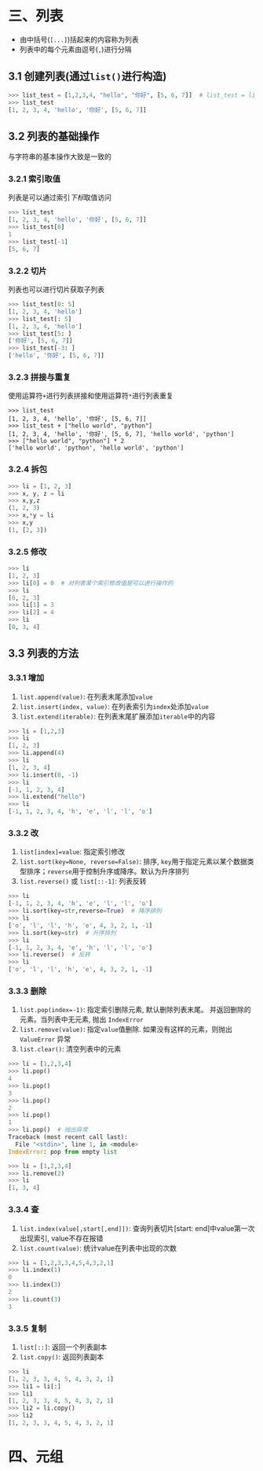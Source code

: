 # 三、列表
* 由中括号(`[...]`)括起来的内容称为列表
* 列表中的每个元素由逗号(`,`)进行分隔

## 3.1 创建列表(通过`list()`进行构造)
```python
>>> list_test = [1,2,3,4, "hello", "你好", [5, 6, 7]]  # list_test = list([1,2,3,4, "hello", "你好", [5, 6, 7]])
>>> list_test
[1, 2, 3, 4, 'hello', '你好', [5, 6, 7]]
```

## 3.2 列表的基础操作
与字符串的基本操作大致是一致的
### 3.2.1 索引取值
列表是可以通过索引*下标*取值访问
```python
>>> list_test
[1, 2, 3, 4, 'hello', '你好', [5, 6, 7]]
>>> list_test[0]
1
>>> list_test[-1]
[5, 6, 7]
```
### 3.2.2 切片
列表也可以进行切片获取子列表
```python
>>> list_test[0: 5]
[1, 2, 3, 4, 'hello']
>>> list_test[: 5]
[1, 2, 3, 4, 'hello']
>>> list_test[5: ]
['你好', [5, 6, 7]]
>>> list_test[-3: ]
['hello', '你好', [5, 6, 7]]
```

### 3.2.3 拼接与重复
使用运算符`+`进行列表拼接和使用运算符`*`进行列表重复
```pthon
>>> list_test
[1, 2, 3, 4, 'hello', '你好', [5, 6, 7]]
>>> list_test + ["hello world", "python"]
[1, 2, 3, 4, 'hello', '你好', [5, 6, 7], 'hello world', 'python']
>>> ["hello world", "python"] * 2
['hello world', 'python', 'hello world', 'python']
```

### 3.2.4 拆包
```python
>>> li = [1, 2, 3]
>>> x, y, z = li
>>> x,y,z
(1, 2, 3)
>>> x,*y = li
>>> x,y
(1, [2, 3])
```

### 3.2.5 修改

```python
>>> li 
[1, 2, 3]
>>> li[0] = 0  # 对列表某个索引修改值是可以进行操作的
>>> li
[0, 2, 3]
>>> li[1] = 3
>>> li[2] = 4
>>> li
[0, 3, 4]
```

## 3.3 列表的方法
### 3.3.1 增加
1. `list.append(value)`: 在列表末尾添加`value`
2. `list.insert(index, value)`: 在列表索引为`index`处添加`value`
3. `list.extend(iterable)`: 在列表末尾扩展添加`iterable`中的内容

```python
>>> li = [1,2,3]
>>> li
[1, 2, 3]
>>> li.append(4)
>>> li
[1, 2, 3, 4]
>>> li.insert(0, -1)
>>> li
[-1, 1, 2, 3, 4]
>>> li.extend("hello")
>>> li
[-1, 1, 2, 3, 4, 'h', 'e', 'l', 'l', 'o']
```
### 3.3.2 改
1. `list[index]=value`: 指定索引修改
2. `list.sort(key=None, reverse=False)`: 排序, `key`用于指定元素以某个数据类型排序；`reverse`用于控制升序或降序。默认为升序排列
3. `list.reverse()` 或 `list[::-1]`: 列表反转

```python
>>> li
[-1, 1, 2, 3, 4, 'h', 'e', 'l', 'l', 'o']
>>> li.sort(key=str,reverse=True)  # 降序排列
>>> li
['o', 'l', 'l', 'h', 'e', 4, 3, 2, 1, -1]
>>> li.sort(key=str)  # 升序排列
>>> li
[-1, 1, 2, 3, 4, 'e', 'h', 'l', 'l', 'o']
>>> li.reverse()  # 反转
>>> li
['o', 'l', 'l', 'h', 'e', 4, 3, 2, 1, -1]
```

### 3.3.3 删除
1. `list.pop(index=-1)`: 指定索引删除元素, 默认删除列表末尾。 并返回删除的元素。当列表中无元素, 抛出 `IndexError`
2. `list.remove(value)`: 指定`value`值删除. 如果没有这样的元素，则抛出 `ValueError` 异常
3. `list.clear()`: 清空列表中的元素


```python
>>> li = [1,2,3,4]
>>> li.pop()
4
>>> li.pop()
3
>>> li.pop()
2
>>> li.pop()
1
>>> li.pop()  # 抛出异常
Traceback (most recent call last):
  File "<stdin>", line 1, in <module>
IndexError: pop from empty list

>>> li = [1,2,3,4]
>>> li.remove(2)
>>> li
[1, 3, 4]
```

### 3.3.4 查
1. `list.index(value[,start[,end]])`: 查询列表切片[start: end]中value第一次出现索引, value不存在报错
2. `list.count(value)`: 统计value在列表中出现的次数

```python
>>> li = [1,2,3,3,4,5,4,3,2,1]
>>> li.index(1)
0
>>> li.index(3)
2
>>> li.count(3)
3
```
### 3.3.5 复制
1. `list[::]`: 返回一个列表副本
2. `list.copy()`: 返回列表副本

```python
>>> li
[1, 2, 3, 3, 4, 5, 4, 3, 2, 1]
>>> li1 = li[:]
>>> li1
[1, 2, 3, 3, 4, 5, 4, 3, 2, 1]
>>> li2 = li.copy()
>>> li2
[1, 2, 3, 3, 4, 5, 4, 3, 2, 1]
```

# 四、元组

